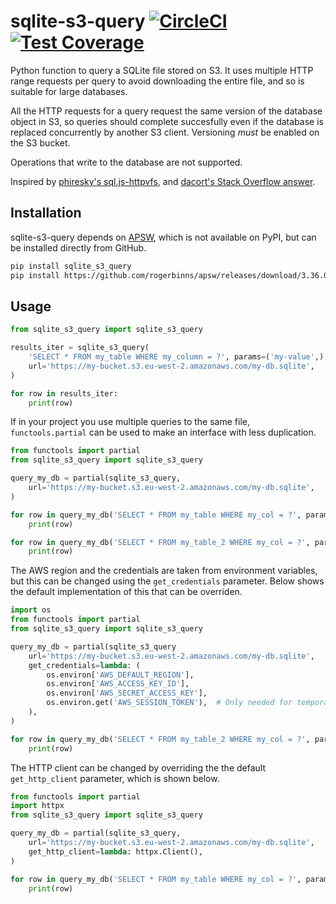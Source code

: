# sqlite-s3-query [![CircleCI](https://circleci.com/gh/michalc/sqlite-s3-query.svg?style=shield)](https://circleci.com/gh/michalc/sqlite-s3-query) [![Test Coverage](https://api.codeclimate.com/v1/badges/8e6c25c35521d6b338fa/test_coverage)](https://codeclimate.com/github/michalc/sqlite-s3-query/test_coverage)


Python function to query a SQLite file stored on S3. It uses multiple HTTP range requests per query to avoid downloading the entire file, and so is suitable for large databases.

All the HTTP requests for a query request the same version of the database object in S3, so queries should complete succesfully even if the database is replaced concurrently by another S3 client. Versioning _must_ be enabled on the S3 bucket.

Operations that write to the database are not supported.

Inspired by [phiresky's sql.js-httpvfs](https://github.com/phiresky/sql.js-httpvfs), and [dacort's Stack Overflow answer](https://stackoverflow.com/a/59434097/1319998).


## Installation

sqlite-s3-query depends on [APSW](https://github.com/rogerbinns/apsw), which is not available on PyPI, but can be installed directly from GitHub.

```bash
pip install sqlite_s3_query
pip install https://github.com/rogerbinns/apsw/releases/download/3.36.0-r1/apsw-3.36.0-r1.zip --global-option=fetch --global-option=--version --global-option=3.36.0 --global-option=--all --global-option=build --global-option=--enable-all-extensions
```


## Usage

```python
from sqlite_s3_query import sqlite_s3_query

results_iter = sqlite_s3_query(
    'SELECT * FROM my_table WHERE my_column = ?', params=('my-value',),
    url='https://my-bucket.s3.eu-west-2.amazonaws.com/my-db.sqlite',
)

for row in results_iter:
    print(row)
```

If in your project you use multiple queries to the same file, `functools.partial` can be used to make an interface with less duplication.

```python
from functools import partial
from sqlite_s3_query import sqlite_s3_query

query_my_db = partial(sqlite_s3_query,
    url='https://my-bucket.s3.eu-west-2.amazonaws.com/my-db.sqlite',
)

for row in query_my_db('SELECT * FROM my_table WHERE my_col = ?', params=('my-value',)):
    print(row)

for row in query_my_db('SELECT * FROM my_table_2 WHERE my_col = ?', params=('my-value',)):
    print(row)
```

The AWS region and the credentials are taken from environment variables, but this can be changed using the `get_credentials` parameter. Below shows the default implementation of this that can be overriden.

```python
import os
from functools import partial
from sqlite_s3_query import sqlite_s3_query

query_my_db = partial(sqlite_s3_query
    url='https://my-bucket.s3.eu-west-2.amazonaws.com/my-db.sqlite',
    get_credentials=lambda: (
        os.environ['AWS_DEFAULT_REGION'],
        os.environ['AWS_ACCESS_KEY_ID'],
        os.environ['AWS_SECRET_ACCESS_KEY'],
        os.environ.get('AWS_SESSION_TOKEN'),  # Only needed for temporary credentials
    ),
)

for row in query_my_db('SELECT * FROM my_table_2 WHERE my_col = ?', params=('my-value',)):
    print(row)
```

The HTTP client can be changed by overriding the the default `get_http_client` parameter, which is shown below.

```python
from functools import partial
import httpx
from sqlite_s3_query import sqlite_s3_query

query_my_db = partial(sqlite_s3_query,
    url='https://my-bucket.s3.eu-west-2.amazonaws.com/my-db.sqlite',
    get_http_client=lambda: httpx.Client(),
)

for row in query_my_db('SELECT * FROM my_table WHERE my_col = ?', params=('my-value',)):
    print(row)
```